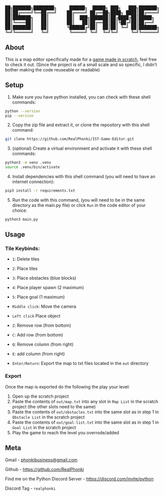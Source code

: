<div align="center">
<pre>
██╗███████╗████████╗     ██████╗  █████╗ ███╗   ███╗███████╗    ███████╗██████╗ ██╗████████╗ ██████╗ ██████╗ 
██║██╔════╝╚══██╔══╝    ██╔════╝ ██╔══██╗████╗ ████║██╔════╝    ██╔════╝██╔══██╗██║╚══██╔══╝██╔═══██╗██╔══██╗
██║███████╗   ██║       ██║  ███╗███████║██╔████╔██║█████╗      █████╗  ██║  ██║██║   ██║   ██║   ██║██████╔╝
██║╚════██║   ██║       ██║   ██║██╔══██║██║╚██╔╝██║██╔══╝      ██╔══╝  ██║  ██║██║   ██║   ██║   ██║██╔══██╗
██║███████║   ██║       ╚██████╔╝██║  ██║██║ ╚═╝ ██║███████╗    ███████╗██████╔╝██║   ██║   ╚██████╔╝██║  ██║
╚═╝╚══════╝   ╚═╝        ╚═════╝ ╚═╝  ╚═╝╚═╝     ╚═╝╚══════╝    ╚══════╝╚═════╝ ╚═╝   ╚═╝    ╚═════╝ ╚═╝  ╚═╝
</pre>
</div>

## About
This is a map editor specifically made for a <a href="https://scratch.mit.edu/projects/1008872842/">game made in scratch<a>, feel free to check it out.
(Since the project is of a small scale and so specific, I didn't bother making the code reuseable or readable)

## Setup
1. Make sure you have python installed, you can check with these shell commands:
```sh
python --version
pip --version
```
2. Copy the zip file and extract it, or clone the repository with this shell command:
```sh
git clone https://github.com/RealPhonki/IST-Game-Editor.git
```
3. (optional) Create a virtual environment and activate it with these shell commands:
```sh
python3 -m venv .venv
source .venv/bin/activate
```
4. Install dependencies with this shell command (you will need to have an internet connection):
```sh
pip3 install -r requirements.txt
```
5. Run the code with this command, (you will need to be in the same directory as the main.py file) or click `Run` in the code editor of your choice:
```sh
python3 main.py
```

## Usage
### Tile Keybinds:
- `1`: Delete tiles
- `2`: Place tiles
- `3`: Place obstacles (blue blocks)
- `4`: Place player spawn (2 maximum)
- `5`: Place goal (1 maximum)

- `Middle click`: Move the camera
- `Left click` Place object
- `Z`: Remove row (from bottom)
- `C`: Add row (from bottom)
- `Q`: Remove column (from right)
- `E`: add column (from right)
- `Enter/Return`: Export the map to txt files located in the `out` directory

### Export
Once the map is exported do the following the play your level:
1. Open up the scratch project
2. Paste the contents of `out/map.txt` into any slot in `Map List` in the scratch project (the other slots need to the same)
3. Paste the contents of `out/obstacles.txt` into the same slot as in step 1 in `Obstacle List` in the scratch project
4. Paste the contents of `out/goal-list.txt` into the same slot as in step 1 in `Goal List` in the scratch project
5. Play the game to reach the level you overrode/added

## Meta
Gmail - phonkibusiness@gmail.com

Github - https://github.com/RealPhonki

Find me on the Python Discord Server - https://discord.com/invite/python

Discord Tag - `realphonki`
